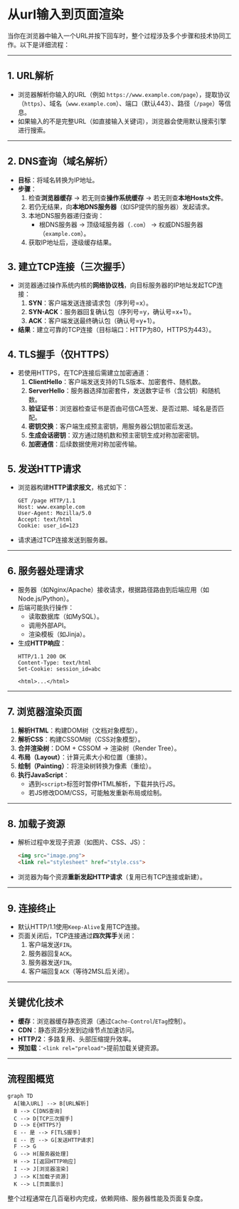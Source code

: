 # 从url输入到页面渲染

当你在浏览器中输入一个URL并按下回车时，整个过程涉及多个步骤和技术协同工作。以下是详细流程：

---

## 1. **URL解析**
- 浏览器解析你输入的URL（例如 `https://www.example.com/page`），提取协议（`https`）、域名（`www.example.com`）、端口（默认443）、路径（`/page`）等信息。
- 如果输入的不是完整URL（如直接输入关键词），浏览器会使用默认搜索引擎进行搜索。

---

## 2. **DNS查询（域名解析）**
- **目标**：将域名转换为IP地址。
- **步骤**：
    1. 检查**浏览器缓存** → 若无则查**操作系统缓存** → 若无则查**本地Hosts文件**。
    2. 若仍无结果，向**本地DNS服务器**（如ISP提供的服务器）发起请求。
    3. 本地DNS服务器递归查询：
        - 根DNS服务器 → 顶级域服务器（`.com`） → 权威DNS服务器（`example.com`）。
    4. 获取IP地址后，逐级缓存结果。


## 3. **建立TCP连接（三次握手）**
- 浏览器通过操作系统内核的**网络协议栈**，向目标服务器的IP地址发起TCP连接：
    1. **SYN**：客户端发送连接请求包（序列号=x）。
    2. **SYN-ACK**：服务器回复确认包（序列号=y，确认号=x+1）。
    3. **ACK**：客户端发送最终确认包（确认号=y+1）。
- **结果**：建立可靠的TCP连接（目标端口：HTTP为80，HTTPS为443）。


## 4. **TLS握手（仅HTTPS）**
- 若使用HTTPS，在TCP连接后需建立加密通道：
    1. **ClientHello**：客户端发送支持的TLS版本、加密套件、随机数。
    2. **ServerHello**：服务器选择加密套件，发送数字证书（含公钥）和随机数。
    3. **验证证书**：浏览器检查证书是否由可信CA签发、是否过期、域名是否匹配。
    4. **密钥交换**：客户端生成预主密钥，用服务器公钥加密后发送。
    5. **生成会话密钥**：双方通过随机数和预主密钥生成对称加密密钥。
    6. **加密通信**：后续数据使用对称加密传输。


## 5. **发送HTTP请求**
- 浏览器构建**HTTP请求报文**，格式如下：
  ```http
  GET /page HTTP/1.1
  Host: www.example.com
  User-Agent: Mozilla/5.0
  Accept: text/html
  Cookie: user_id=123
  ```
- 请求通过TCP连接发送到服务器。

---

## 6. **服务器处理请求**
- 服务器（如Nginx/Apache）接收请求，根据路径路由到后端应用（如Node.js/Python）。
- 后端可能执行操作：
    - 读取数据库（如MySQL）。
    - 调用外部API。
    - 渲染模板（如Jinja）。
- 生成**HTTP响应**：
  ```http
  HTTP/1.1 200 OK
  Content-Type: text/html
  Set-Cookie: session_id=abc
  
  <html>...</html>
  ```

---

## 7. **浏览器渲染页面**
1. **解析HTML**：构建DOM树（文档对象模型）。
2. **解析CSS**：构建CSSOM树（CSS对象模型）。
3. **合并渲染树**：DOM + CSSOM → 渲染树（Render Tree）。
4. **布局（Layout）**：计算元素大小和位置（重排）。
5. **绘制（Painting）**：将渲染树转换为像素（重绘）。
6. **执行JavaScript**：
    - 遇到`<script>`标签时暂停HTML解析，下载并执行JS。
    - 若JS修改DOM/CSS，可能触发重新布局或绘制。

---

## 8. **加载子资源**
- 解析过程中发现子资源（如图片、CSS、JS）：
  ```html
  <img src="image.png">
  <link rel="stylesheet" href="style.css">
  ```
- 浏览器为每个资源**重新发起HTTP请求**（复用已有TCP连接或新建）。

---

## 9. **连接终止**
- 默认HTTP/1.1使用`Keep-Alive`复用TCP连接。
- 页面关闭后，TCP连接通过**四次挥手**关闭：
    1. 客户端发送`FIN`。
    2. 服务器回复`ACK`。
    3. 服务器发送`FIN`。
    4. 客户端回复`ACK`（等待2MSL后关闭）。

---

## 关键优化技术
- **缓存**：浏览器缓存静态资源（通过`Cache-Control`/`ETag`控制）。
- **CDN**：静态资源分发到边缘节点加速访问。
- **HTTP/2**：多路复用、头部压缩提升效率。
- **预加载**：`<link rel="preload">`提前加载关键资源。

---

## 流程图概览
```mermaid
graph TD
  A[输入URL] --> B[URL解析]
  B --> C[DNS查询]
  C --> D[TCP三次握手]
  D --> E{HTTPS?}
  E -- 是 --> F[TLS握手]
  E -- 否 --> G[发送HTTP请求]
  F --> G
  G --> H[服务器处理]
  H --> I[返回HTTP响应]
  I --> J[浏览器渲染]
  J --> K[加载子资源]
  K --> L[页面展示]
```

整个过程通常在几百毫秒内完成，依赖网络、服务器性能及页面复杂度。
